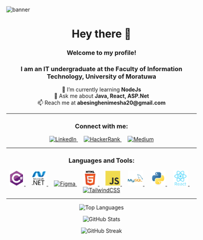 <!-- Banner Section -->
<img align="center" src="https://user-images.githubusercontent.com/95478989/198955082-6e78ebb5-e1e4-49f9-8d32-6e5af3984dcd.gif" alt="banner" height="250" width="1500" />

<h1 align="center">Hey there 👋</h1>
<h3 align="center">Welcome to my profile!</h3>
<h3 align="center">I am an IT undergraduate at the Faculty of Information Technology, University of Moratuwa</h3>

<!-- Introduction -->
<p align="center">
  🌱 I’m currently learning <strong>NodeJs</strong> <br/>
  💬 Ask me about <strong>Java, React, ASP.Net</strong> <br/>
  📫 Reach me at <strong>abesinghenimesha20@gmail.com</strong>
</p>

---

<!-- Connect Section -->
<h3 align="center">Connect with me:</h3>
<p align="center">
  <a href="https://www.linkedin.com/in/nimesha-abesinghe-b4b681289/">
    <img src="https://img.shields.io/badge/-LinkedIn-blue?style=for-the-badge&logo=linkedin&logoColor=white" alt="LinkedIn">
  </a>&nbsp;&nbsp;&nbsp;
  <a href="https://www.hackerrank.com/abesinghenimesh1">
    <img src="https://img.shields.io/badge/-HackerRank-green?style=for-the-badge&logo=hackerrank&logoColor=white" alt="HackerRank">
  </a>&nbsp;&nbsp;&nbsp;
  <a href="https://medium.com/@abesinghenim">
    <img src="https://img.shields.io/badge/medium-black?style=for-the-badge&logo=medium&logoColor=white" alt="Medium">
  </a>
</p>

---

<!-- Languages and Tools Section -->
<h3 align="center">Languages and Tools:</h3>
<p align="center">
  <a href="https://www.w3schools.com/cs/" target="_blank" rel="noreferrer">
    <img src="https://raw.githubusercontent.com/devicons/devicon/master/icons/csharp/csharp-original.svg" alt="Csharp" width="40" height="40"/>
  </a>&nbsp;&nbsp;&nbsp;
  <a href="https://dotnet.microsoft.com/" target="_blank" rel="noreferrer">
    <img src="https://raw.githubusercontent.com/devicons/devicon/master/icons/dot-net/dot-net-original-wordmark.svg" alt="DotNet" width="40" height="40"/>
  </a>&nbsp;&nbsp;&nbsp;
  <a href="https://www.figma.com/" target="_blank" rel="noreferrer">
    <img src="https://www.vectorlogo.zone/logos/figma/figma-icon.svg" alt="Figma" width="40" height="40"/>
  </a>&nbsp;&nbsp;&nbsp;
  <a href="https://www.w3.org/html/" target="_blank" rel="noreferrer">
    <img src="https://raw.githubusercontent.com/devicons/devicon/master/icons/html5/html5-original-wordmark.svg" alt="HTML5" width="40" height="40"/>
  </a>&nbsp;&nbsp;&nbsp;
  <a href="https://developer.mozilla.org/en-US/docs/Web/JavaScript" target="_blank" rel="noreferrer">
    <img src="https://raw.githubusercontent.com/devicons/devicon/master/icons/javascript/javascript-original.svg" alt="JavaScript" width="40" height="40"/>
  </a>&nbsp;&nbsp;&nbsp;
  <a href="https://www.mysql.com/" target="_blank" rel="noreferrer">
    <img src="https://raw.githubusercontent.com/devicons/devicon/master/icons/mysql/mysql-original-wordmark.svg" alt="MySQL" width="40" height="40"/>
  </a>&nbsp;&nbsp;&nbsp;
  <a href="https://www.python.org" target="_blank" rel="noreferrer">
    <img src="https://raw.githubusercontent.com/devicons/devicon/master/icons/python/python-original.svg" alt="Python" width="40" height="40"/>
  </a>&nbsp;&nbsp;&nbsp;
  <a href="https://reactjs.org/" target="_blank" rel="noreferrer">
    <img src="https://raw.githubusercontent.com/devicons/devicon/master/icons/react/react-original-wordmark.svg" alt="React" width="40" height="40"/>
  </a>&nbsp;&nbsp;&nbsp;
  <a href="https://tailwindcss.com/" target="_blank" rel="noreferrer">
    <img src="https://www.vectorlogo.zone/logos/tailwindcss/tailwindcss-icon.svg" alt="TailwindCSS" width="40" height="40"/>
  </a>
</p>

---

<!-- GitHub Stats Sections -->
<p align="center">
  <img width="400px" src="https://github-readme-stats.vercel.app/api/top-langs?username=nimeshaabesinghe&show_icons=true&locale=en&layout=compact" alt="Top Languages" />
</p>

<p align="center">
  <img width="500px" src="https://github-readme-stats.vercel.app/api?username=nimeshaabesinghe&show_icons=true&locale=en" alt="GitHub Stats" />
</p>

<p align="center">
  <img width="500px" src="https://github-readme-streak-stats.herokuapp.com/?user=nimeshaabesinghe" alt="GitHub Streak" />
</p>
